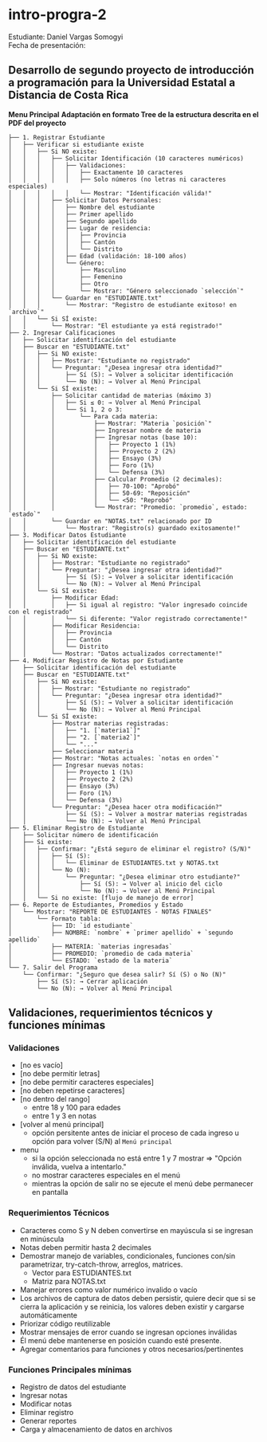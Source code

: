 # intro-progra-2
Estudiante: Daniel Vargas Somogyi \
Fecha de presentación: 

## Desarrollo de segundo proyecto de introducción a programación para la Universidad Estatal a Distancia de Costa Rica

**Menu Principal**
__Adaptación en formato Tree de la estructura descrita en el PDF del proyecto__
```
├── 1. Registrar Estudiante
│   ├── Verificar si estudiante existe
│   │   ├── Si NO existe:
│   │   │   ├── Solicitar Identificación (10 caracteres numéricos)
│   │   │   │   ├── Validaciones:
│   │   │   │   │   ├── Exactamente 10 caracteres
│   │   │   │   │   ├── Solo números (no letras ni caracteres especiales)
│   │   │   │   │   └── Mostrar: "Identificación válida!"
│   │   │   ├── Solicitar Datos Personales:
│   │   │   │   ├── Nombre del estudiante
│   │   │   │   ├── Primer apellido  
│   │   │   │   ├── Segundo apellido
│   │   │   │   ├── Lugar de residencia:
│   │   │   │   │   ├── Provincia
│   │   │   │   │   ├── Cantón
│   │   │   │   │   └── Distrito
│   │   │   │   ├── Edad (validación: 18-100 años)
│   │   │   │   └── Género:
│   │   │   │       ├── Masculino
│   │   │   │       ├── Femenino
│   │   │   │       ├── Otro
│   │   │   │       └── Mostrar: "Género seleccionado `selección`"
│   │   │   └── Guardar en "ESTUDIANTE.txt"
│   │   │       └── Mostrar: "Registro de estudiante exitoso! en `archivo`"
│   │   └── Si SÍ existe:
│   │       └── Mostrar: "El estudiante ya está registrado!"
├── 2. Ingresar Calificaciones
│   ├── Solicitar identificación del estudiante
│   ├── Buscar en "ESTUDIANTE.txt"
│   │   ├── Si NO existe:
│   │   │   ├── Mostrar: "Estudiante no registrado"
│   │   │   └── Preguntar: "¿Desea ingresar otra identidad?"
│   │   │       ├── Sí (S): → Volver a solicitar identificación
│   │   │       └── No (N): → Volver al Menú Principal
│   │   └── Si SÍ existe:
│   │       ├── Solicitar cantidad de materias (máximo 3)
│   │       │   ├── Si ≤ 0: → Volver al Menú Principal
│   │       │   └── Si 1, 2 o 3:
│   │       │       └── Para cada materia:
│   │       │           ├── Mostrar: "Materia `posición`"
│   │       │           ├── Ingresar nombre de materia
│   │       │           ├── Ingresar notas (base 10):
│   │       │           │   ├── Proyecto 1 (1%)
│   │       │           │   ├── Proyecto 2 (2%) 
│   │       │           │   ├── Ensayo (3%)
│   │       │           │   ├── Foro (1%)
│   │       │           │   └── Defensa (3%)
│   │       │           ├── Calcular Promedio (2 decimales):
│   │       │           │   ├── 70-100: "Aprobó"
│   │       │           │   ├── 50-69: "Reposición"
│   │       │           │   └── <50: "Reprobó"
│   │       │           └── Mostrar: "Promedio: `promedio`, estado: `estado`"
│   │       └── Guardar en "NOTAS.txt" relacionado por ID
│   │           └── Mostrar: "Registro(s) guardado exitosamente!"
├── 3. Modificar Datos Estudiante
│   ├── Solicitar identificación del estudiante
│   ├── Buscar en "ESTUDIANTE.txt"
│   │   ├── Si NO existe:
│   │   │   ├── Mostrar: "Estudiante no registrado"
│   │   │   └── Preguntar: "¿Desea ingresar otra identidad?"
│   │   │       ├── Sí (S): → Volver a solicitar identificación
│   │   │       └── No (N): → Volver al Menú Principal
│   │   └── Si SÍ existe:
│   │       ├── Modificar Edad:
│   │       │   ├── Si igual al registro: "Valor ingresado coincide con el registrado"
│   │       │   └── Si diferente: "Valor registrado correctamente!"
│   │       ├── Modificar Residencia:
│   │       │   ├── Provincia
│   │       │   ├── Cantón
│   │       │   └── Distrito
│   │       └── Mostrar: "Datos actualizados correctamente!"
├── 4. Modificar Registro de Notas por Estudiante
│   ├── Solicitar identificación del estudiante
│   ├── Buscar en "ESTUDIANTE.txt"
│   │   ├── Si NO existe:
│   │   │   ├── Mostrar: "Estudiante no registrado"
│   │   │   └── Preguntar: "¿Desea ingresar otra identidad?"
│   │   │       ├── Sí (S): → Volver a solicitar identificación
│   │   │       └── No (N): → Volver al Menú Principal
│   │   └── Si SÍ existe:
│   │       ├── Mostrar materias registradas:
│   │       │   ├── "1. [`materia1`]"
│   │       │   ├── "2. [`materia2`]"
│   │       │   └── "..."
│   │       ├── Seleccionar materia
│   │       ├── Mostrar: "Notas actuales: `notas en orden`"
│   │       ├── Ingresar nuevas notas:
│   │       │   ├── Proyecto 1 (1%)
│   │       │   ├── Proyecto 2 (2%)
│   │       │   ├── Ensayo (3%)
│   │       │   ├── Foro (1%)
│   │       │   └── Defensa (3%)
│   │       └── Preguntar: "¿Desea hacer otra modificación?"
│   │           ├── Sí (S): → Volver a mostrar materias registradas
│   │           └── No (N): → Volver al Menú Principal
├── 5. Eliminar Registro de Estudiante
│   ├── Solicitar número de identificación
│   ├── Si existe:
│   │   ├── Confirmar: "¿Está seguro de eliminar el registro? (S/N)"
│   │   │   ├── Sí (S): 
│   │   │   │   └── Eliminar de ESTUDIANTES.txt y NOTAS.txt
│   │   │   └── No (N): 
│   │   │       └── Preguntar: "¿Desea eliminar otro estudiante?"
│   │   │           ├── Sí (S): → Volver al inicio del ciclo
│   │   │           └── No (N): → Volver al Menú Principal
│   │   └── Si no existe: [flujo de manejo de error]
├── 6. Reporte de Estudiantes, Promedios y Estado
│   └── Mostrar: "REPORTE DE ESTUDIANTES - NOTAS FINALES"
│       └── Formato tabla:
│           ├── ID: `id estudiante`
│           ├── NOMBRE: `nombre` + `primer apellido` + `segundo apellido`
│           ├── MATERIA: `materias ingresadas`
│           ├── PROMEDIO: `promedio de cada materia`
│           └── ESTADO: `estado de la materia`
└── 7. Salir del Programa
    └── Confirmar: "¿Seguro que desea salir? Sí (S) o No (N)"
        ├── Sí (S): → Cerrar aplicación
        └── No (N): → Volver al Menú Principal
```
## Validaciones, requerimientos técnicos y funciones mínimas
### Validaciones
- [no es vacío]
- [no debe permitir letras]
- [no debe permitir caracteres especiales]
- [no deben repetirse caracteres]
- [no dentro del rango]
    - entre 18 y 100 para edades
    - entre 1 y 3 en notas
- [volver al menú principal]
    - opción persitente antes de iniciar el proceso de cada ingreso u opción para volver (S/N) al `Menú principal`
- menu
    - si la opción seleccionada no está entre 1 y 7 mostrar => "Opción inválida, vuelva a intentarlo."
    - no mostrar caracteres especiales en el menú
    - mientras la opción de salir no se ejecute el menú debe permanecer en pantalla

### Requerimientos Técnicos
- Caracteres como S y N deben convertirse en mayúscula si se ingresan en minúscula
- Notas deben permitir hasta 2 decimales
- Demostrar manejo de variables, condicionales, funciones con/sin parametrizar, try-catch-throw, arreglos, matrices.
    - Vector para ESTUDIANTES.txt
    - Matriz para NOTAS.txt
- Manejar errores como valor numérico invalido o vacío
- Los archivos de captura de datos deben persistir, quiere decir que si se cierra la aplicación y se reinicia, los valores deben existir y cargarse automáticamente
- Priorizar código reutilizable
- Mostrar mensajes de error cuando se ingresan opciones inválidas
- Él menú debe mantenerse en posición cuando esté presente.
- Agregar comentarios para funciones y otros necesarios/pertinentes

### Funciones Principales mínimas
- Registro de datos del estudiante
- Ingresar notas
- Modificar notas
- Eliminar registro
- Generar reportes
- Carga y almacenamiento de datos en archivos